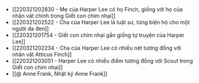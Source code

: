 - [[220321202830 - Mẹ của Harper Lee có họ Finch, giống với họ của nhân vật chính trong Giết con chim nhại]]
- [[220321202522 - Cha của Harper Lee là luật sư, từng biện hộ cho một người da đen]]
- [[220321201754 - Giết con chim nhại gần giống tự truyện của Harper Lee]]
- [[220321202234 - Cha của Harper Lee có nhiều nét tương đồng với nhân vật Atticus Finch]]
- [[220321203051 - Harper Lee có nhiều điểm tương đồng với Scout trong Giết con chim nhại]]
- [[@ Anne Frank, Nhật ký Anne Frank]]
